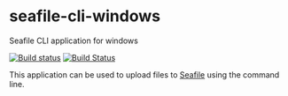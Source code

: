 # seafile-cli-windows
Seafile CLI application for windows

[![Build status](https://ci.appveyor.com/api/projects/status/atvay3aubsfg30b7/branch/master?svg=true)](https://ci.appveyor.com/project/corux/seafile-cli-windows/branch/master)
[![Build Status](https://travis-ci.org/corux/seafile-cli-windows.svg?branch=master)](https://travis-ci.org/corux/seafile-cli-windows)

This application can be used to upload files to [Seafile](https://www.seafile.com/) using the command line.

